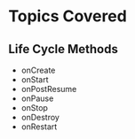 # Topics Covered
## Life Cycle Methods
- onCreate
- onStart
- onPostResume
- onPause
- onStop
- onDestroy
- onRestart
